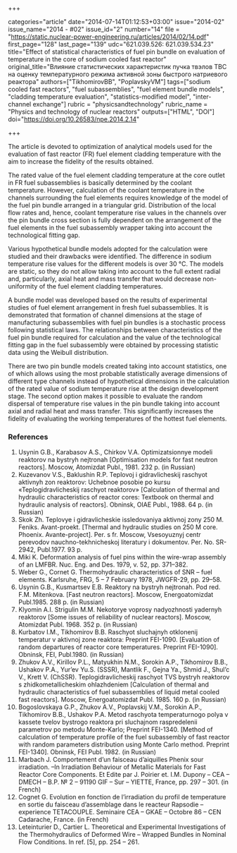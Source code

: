 +++

categories="article"
date="2014-07-14T01:12:53+03:00"
issue="2014-02"
issue_name="2014 - #02"
issue_id="2"
number="14"
file = "https://static.nuclear-power-engineering.ru/articles/2014/02/14.pdf"
first_page="128"
last_page="139"
udc="621.039.526: 621.039.534.23"
title="Effect of statistical characteristics of fuel pin bundle on evaluation of temperature in the core of sodium cooled fast reactor"
original_title="Влияние статистических характеристик пучка твэлов ТВС на оценку температурного режима активной зоны быстрого натриевого реактора"
authors=["TikhomirovBB", "PoplavskyVM"]
tags=["sodium cooled fast reactors", "fuel subassemblies", "fuel element bundle models", "cladding temperature evaluation", "statistics-modified model", "inter-channel exchange"]
rubric = "physicsandtechnology"
rubric_name = "Physics and technology of nuclear reactors"
outputs=["HTML", "DOI"]
doi="https://doi.org/10.26583/npe.2014.2.14"

+++

The article is devoted to optimization of analytical models used for the evaluation of fast reactor (FR) fuel element cladding temperature with the aim to increase the fidelity of the results obtained.

The rated value of the fuel element cladding temperature at the core outlet in FR fuel subassemblies is basically determined by the coolant temperature. However, calculation of the coolant temperature in the channels surrounding the fuel elements requires knowledge of the model of the fuel pin bundle arranged in a triangular grid. Distribution of the local flow rates and, hence, coolant temperature rise values in the channels over the pin bundle cross section is fully dependent on the arrangement of the fuel elements in the fuel subassembly wrapper taking into account the technological fitting gap.

Various hypothetical bundle models adopted for the calculation were studied and their drawbacks were identified. The difference in sodium temperature rise values for the different models is over 30 °С. The models are static, so they do not allow taking into account to the full extent radial and, particularly, axial heat and mass transfer that would decrease non-uniformity of the fuel element cladding temperatures.

A bundle model was developed based on the results of experimental studies of fuel element arrangement in fresh fuel subassemblies. It is demonstrated that formation of channel dimensions at the stage of manufacturing subassemblies with fuel pin bundles is a stochastic process following statistical laws. The relationships between characteristics of the fuel pin bundle required for calculation and the value of the technological fitting gap in the fuel subassembly were obtained by processing statistic data using the Weibull distribution.

There are two pin bundle models created taking into account statistics, one of which allows using the most probable statistically average dimensions of different type channels instead of hypothetical dimensions in the calculation of the rated value of sodium temperature rise at the design development stage. The second option makes it possible to evaluate the random dispersal of temperature rise values in the pin bundle taking into account axial and radial heat and mass transfer. This significantly increases the fidelity of evaluating the working temperatures of the hottest fuel elements.

### References

1. Usynin G.B., Karabasov A.S., Chirkov V.A. Optimizatsionnye modeli reaktorov na bystryh nejtronah [Optimisation models for fast neutron reactors]. Moscow, Atomizdat Publ., 1981. 232 p. (in Russian)
2. Kuzevanov V.S., Baklushin R.P. Teplovoj i gidravlicheskij raschyot aktivnyh zon reaktorov: Uchebnoe posobie po kursu «Teplogidravlicheskij raschyot reaktorov» [Calculation of thermal and hydraulic characteristics of reactor cores: Textbook on thermal and hydraulic analysis of reactors]. Obninsk, OIAE Publ., 1988. 64 p. (in Russian)
3. Skok Zh. Teplovye i gidravlicheskie issledovaniya aktivnoj zony 250 M. Feniks. Avant-proekt. [Thermal and hydraulic studies on 250 M core. Phoenix. Avante-project]. Per. s fr. Moscow, Vsesoyuznyj centr perevodov nauchno-tekhnicheskoj literatury i dokumentov. Per. No. SR-2942, Publ.1977. 93 p.
4. Miki K. Deformation analysis of fuel pins within the wire-wrap assembly of an LMFBR. Nuc. Eng. and Des. 1979, v. 52, pp. 371–382.
5. Weber G., Cornet G. Thermohydraulic characteristics of SNR – fuel elements. Karlsruhe, FRG, 5 – 7 February 1978, JWGFR-29, pp. 29–58.
6. Usynin G.B., Kusmartsev E.B. Reaktory na bystryh nejtronah. Pod red. F.M. Mitenkova. [Fast neutron reactors]. Moscow, Energoatomizdat Publ.1985. 288 p. (in Russian)
7. Klyomin A.I. Strigulin M.M. Nekotorye voprosy nadyozhnosti yadernyh reaktorov [Some issues of reliability of nuclear reactors]. Moscow, Atomizdat Publ. 1968. 352 p. (in Russian)
8. Kurbatov I.M., Tikhomirov B.B. Raschyot sluchajnyh otklonenij temperatur v aktivnoj zone reaktora: Preprint FEI-1090. [Evaluation of random departures of reactor core temperatures. Preprint FEI-1090]. Obninsk, FEI, Publ.1980. (in Russian)
9. Zhukov A.V., Kirillov P.L., Matyukhin N.M., Sorokin A.P., Tikhomirov B.B., Ushakov P.A., Yur’ev Yu.S. (SSSR), Mantlik F., Gejna Ya., Shmid J., Shul’c V., Krett V. (ChSSR). Teplogidravlicheskij raschyot TVS bystryh reaktorov s zhidkometallicheskim ohlazhdeniem [Calculation of thermal and hydraulic characteristics of fuel subassemblies of liquid metal cooled fast reactors]. Moscow, Energoatomizdat Publ. 1985. 160 p. (in Russian)
10. Bogoslovskaya G.P., Zhukov A.V., Poplavskij V.M., Sorokin A.P., Tikhomirov B.B., Ushakov P.A. Metod raschyota temperaturnogo polya v kassete tvelov bystrogo reaktora pri sluchajnom raspredelenii parametrov po metodu Monte-Karlo; Preprint FEI-1340. [Method of calculation of temperature profile of the fuel subassembly of fast reactor with random parameters distribution using Monte Carlo method. Preprint FEI-1340]. Obninsk, FEI Publ. 1982. (in Russian)
11. Marbach J. Comportement d’un faisceau d’aiquilles Phenix sour irradiation. –In Irradiation Behaviour of Metallic Materials for Fast Reactor Core Components. Et Edite par J. Poirier et. I.M. Dupony – CEA – DMECH – B.P. № 2 – 91190 GIF – Sur – YIETTE, France, pp. 297 – 301. (in French)
12. Cognet G. Evolution en fonction de l’irradiation du profil de temperature en sortie du faisceau d’assemblage dans le reacteur Rapsodie – experience TETACOUPLE. Seminaire CEA – GKAE – Octobre 86 – CEN Cadarache, France. (in French)
13. Leteinturier D., Cartier L. Theoretical and Experimental Investigations of the Thermohydraulics of Deformed Wire – Wrapped Bundles in Nominal Flow Conditions. In ref. [5], pp. 254 – 261.